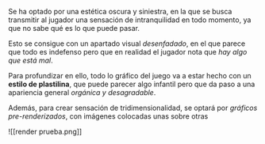 Se ha optado por una estética oscura y siniestra, en la que se busca transmitir al jugador una sensación de intranquilidad en todo momento, ya que no sabe qué es lo que puede pasar. 

Esto se consigue con un apartado visual *desenfadado*, en el que parece que todo es indefenso pero que en realidad el jugador nota que *hay algo que está mal*. 

Para profundizar en ello, todo lo gráfico del juego va a estar hecho con un **estilo de plastilina**, que puede parecer algo infantil pero que da paso a una apariencia general *orgánica y desagradable*.

Además, para crear sensación de tridimensionalidad, se optará por *gráficos pre-renderizados*, con imágenes colocadas unas sobre otras

![[render prueba.png]]
